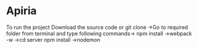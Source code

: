# Apiria
To run the project Download the source code or git clone ->Go to required folder from terminal and type following commands-> npm install ->webpack -w ->cd server npm install ->nodemon 
